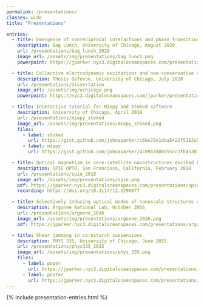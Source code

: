 ```yaml
---
permalink: /presentations/
classes: wide
title: "Presentations"

entries:
  - title: Emergence of nonreciprocal interactions and phase transitions in optically assembled nanomaterials
    description: Bag Lunch, University of Chicago, August 2020
    url: /presentations/bag_lunch_2020
    image_url: /assets/img/presentations/bag_lunch.png
    powerpoint: https://jparker.nyc3.digitaloceanspaces.com/presentations/bag_lunch_2020.pptx

  - title: Collective electrodynamic excitations and non-conservative dynamics in optical matter and meta-atom systems
    description: Thesis Defense, University of Chicago, July 2020
    url: /presentations/dissertation
    image_url: /assets/img/uchicago.png
    powerpoint: https://nyc3.digitaloceanspaces.com/jparker/presentations/john_parker_thesis_defense.pptx

  - title: Interactive tutorial for Miepy and Stoked software
    description: University of Chicago, April 2019
    url: /presentations/miepy_stoked
    image_url: /assets/img/presentations/miepy_stoked.png
    files:
      - label: stoked
        url: https://gist.github.com/johnaparker/c6be72e1daa5422f5112a59b18af920c
      - label: miepy
        url: https://gist.github.com/johnaparker/4c09b7800d55cc3f64530347a90d4af6

  - title: Optical magnetism in core-satellite nanostructures excited by vector beams
    description: SPIE OPTO, San Francisco, California, February 2018
    url: /presentations/spie_2018
    image_url: /assets/img/presentations/spie.png
    pdf: https://jparker.nyc3.digitaloceanspaces.com/presentations/spie_2018.pdf
    recording: https://doi.org/10.1117/12.2290877 

  - title: Selectively inducing optical modes of nanoscale structures using vector beams in FDTD simulations
    description: Argonne National Lab, October 2016
    url: /presentations/argonne_2016
    image_url: /assets/img/presentations/argonne_2016.png
    pdf: https://jparker.nyc3.digitaloceanspaces.com/presentations/argonne_2016.pdf

  - title: Shear jamming in cornstarch suspensions 
    description: PHYS 335, University of Chicago, June 2015
    url: /presentations/phys335_2015
    image_url: /assets/img/presentations/phys_335.png
    files:
      - label: paper
        url: https://jparker.nyc3.digitaloceanspaces.com/presentations/phys_335/335_paper.pdf
      - label: poster
        url: https://jparker.nyc3.digitaloceanspaces.com/presentations/phys_335/poster.pdf
---
```


{% include presentation-entries.html %}
